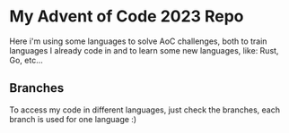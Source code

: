 # My Advent of Code 2023 Repo

Here i'm using some languages to solve AoC challenges, both to train languages I already code in
and to learn some new languages, like: Rust, Go, etc...

## Branches
To access my code in different languages, just check the branches, each branch is used for one language :)
